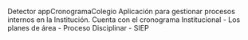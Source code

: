 Detector appCronogramaColegio
Aplicación para gestionar procesos internos en la Institución. Cuenta con el cronograma Institucional - Los planes de área - Proceso Disciplinar - SIEP
